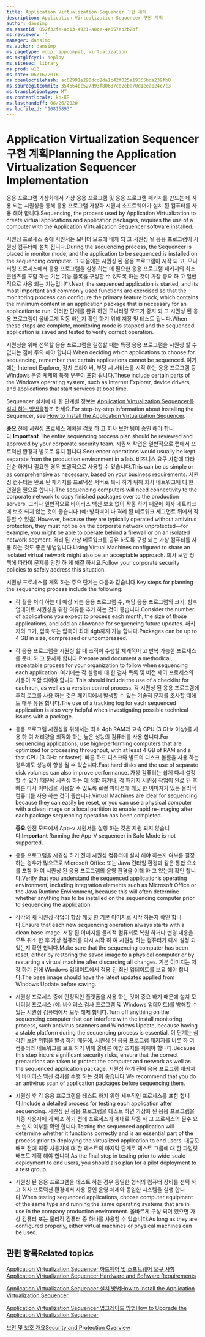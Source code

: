 ```yaml
---
title: Application Virtualization Sequencer 구현 계획
description: Application Virtualization Sequencer 구현 계획
author: dansimp
ms.assetid: 052f32fe-ad13-4921-a8ce-4a657eb2b2bf
ms.reviewer: ''
manager: dansimp
ms.author: dansimp
ms.pagetype: mdop, appcompat, virtualization
ms.mktglfcycl: deploy
ms.sitesec: library
ms.prod: w10
ms.date: 06/16/2016
ms.openlocfilehash: ac62991e290dcd2da1c42f025a19365bda239fb8
ms.sourcegitcommit: 354664bc527d93f80687cd2eba70d1eea024c7c3
ms.translationtype: MT
ms.contentlocale: ko-KR
ms.lasthandoff: 06/26/2020
ms.locfileid: "10815893"
---
```

# <span data-ttu-id="ffc70-103">Application Virtualization Sequencer 구현 계획</span><span class="sxs-lookup"><span data-stu-id="ffc70-103">Planning the Application Virtualization Sequencer Implementation</span></span>


<span data-ttu-id="ffc70-104">응용 프로그램 가상화에서 가상 응용 프로그램 및 응용 프로그램 패키지를 만드는 데 사용 되는 시퀀싱을 통해 응용 프로그램 가상화 시퀀서 소프트웨어가 설치 된 컴퓨터를 사용 해야 합니다.</span><span class="sxs-lookup"><span data-stu-id="ffc70-104">Sequencing, the process used by Application Virtualization to create virtual applications and application packages, requires the use of a computer with the Application Virtualization Sequencer software installed.</span></span>

<span data-ttu-id="ffc70-105">시퀀싱 프로세스 중에 시퀀서는 모니터 모드에 배치 되 고 시퀀싱 될 응용 프로그램이 시퀀싱 컴퓨터에 설치 됩니다.</span><span class="sxs-lookup"><span data-stu-id="ffc70-105">During the sequencing process, the Sequencer is placed in monitor mode, and the application to be sequenced is installed on the sequencing computer.</span></span> <span data-ttu-id="ffc70-106">그 다음에는 시퀀싱 된 응용 프로그램이 시작 되 고, 모니터링 프로세스에서 응용 프로그램을 실행 하는 데 필요한 응용 프로그램 패키지의 최소 콘텐츠를 포함 하는 기본 기능 블록을 구성할 수 있도록 하는 것이 가장 중요 하 고 일반적으로 사용 되는 기능입니다.</span><span class="sxs-lookup"><span data-stu-id="ffc70-106">Next, the sequenced application is started, and its most important and commonly used functions are exercised so that the monitoring process can configure the primary feature block, which contains the minimum content in an application package that is necessary for an application to run.</span></span> <span data-ttu-id="ffc70-107">이러한 단계를 완료 하면 모니터링 모드가 중지 되 고 시퀀싱 된 응용 프로그램이 올바르게 작동 하는지 확인 하기 위해 저장 및 테스트 됩니다.</span><span class="sxs-lookup"><span data-stu-id="ffc70-107">When these steps are complete, monitoring mode is stopped and the sequenced application is saved and tested to verify correct operation.</span></span>

<span data-ttu-id="ffc70-108">시퀀싱을 위해 선택할 응용 프로그램을 결정할 때는 특정 응용 프로그램을 시퀀싱 할 수 없다는 점에 주의 해야 합니다.</span><span class="sxs-lookup"><span data-stu-id="ffc70-108">When deciding which applications to choose for sequencing, remember that certain applications cannot be sequenced.</span></span> <span data-ttu-id="ffc70-109">여기에는 Internet Explorer, 장치 드라이버, 부팅 시 서비스를 시작 하는 응용 프로그램 등 Windows 운영 체제의 특정 부분이 포함 됩니다.</span><span class="sxs-lookup"><span data-stu-id="ffc70-109">These include certain parts of the Windows operating system, such as Internet Explorer, device drivers, and applications that start services at boot time.</span></span>

<span data-ttu-id="ffc70-110">Sequencer 설치에 대 한 단계별 정보는 [Application Virtualization Sequencer를 설치 하는 방법을](how-to-install-the-application-virtualization-sequencer.md)참조 하세요.</span><span class="sxs-lookup"><span data-stu-id="ffc70-110">For step-by-step information about installing the Sequencer, see [How to Install the Application Virtualization Sequencer](how-to-install-the-application-virtualization-sequencer.md).</span></span>

<span data-ttu-id="ffc70-111">**중요**  전체 시퀀싱 프로세스 계획을 검토 하 고 회사 보안 팀이 승인 해야 합니다.</span><span class="sxs-lookup"><span data-stu-id="ffc70-111">**Important** The entire sequencing process plan should be reviewed and approved by your corporate security team.</span></span> <span data-ttu-id="ffc70-112">시퀀서 작업은 일반적으로 랩에서 프로덕션 환경과 별도로 유지 됩니다.</span><span class="sxs-lookup"><span data-stu-id="ffc70-112">Sequencer operations would usually be kept separate from the production environment in a lab.</span></span> <span data-ttu-id="ffc70-113">비즈니스 요구 사항에 따라 단순 하거나 필요한 경우 포괄적으로 사용할 수 있습니다.</span><span class="sxs-lookup"><span data-stu-id="ffc70-113">This can be as simple or as comprehensive as necessary, based on your business requirements.</span></span> <span data-ttu-id="ffc70-114">시퀀싱 컴퓨터는 완료 된 패키지를 프로덕션 서버로 복사 하기 위해 회사 네트워크에 대 한 연결을 필요로 합니다.</span><span class="sxs-lookup"><span data-stu-id="ffc70-114">The sequencing computers will need connectivity to the corporate network to copy finished packages over to the production servers.</span></span> <span data-ttu-id="ffc70-115">그러나 일반적으로 바이러스 백신 보호 없이 작동 하기 때문에 회사 네트워크에 보호 되지 않는 것이 좋습니다 (예: 방화벽이 나 격리 된 네트워크 세그먼트 뒤에서 작동할 수 있음).</span><span class="sxs-lookup"><span data-stu-id="ffc70-115">However, because they are typically operated without antivirus protection, they must not be on the corporate network unprotected—for example, you might be able to operate behind a firewall or on an isolated network segment.</span></span> <span data-ttu-id="ffc70-116">격리 된 가상 네트워크를 공유 하도록 구성 되는 가상 컴퓨터를 사용 하는 것도 좋은 방법입니다.</span><span class="sxs-lookup"><span data-stu-id="ffc70-116">Using Virtual Machines configured to share an isolated virtual network might also be an acceptable approach.</span></span> <span data-ttu-id="ffc70-117">회사 보안 정책에 따라이 문제를 안전 하 게 해결 하세요.</span><span class="sxs-lookup"><span data-stu-id="ffc70-117">Follow your corporate security policies to safely address this situation.</span></span>

 

<span data-ttu-id="ffc70-118">시퀀싱 프로세스를 계획 하는 주요 단계는 다음과 같습니다.</span><span class="sxs-lookup"><span data-stu-id="ffc70-118">Key steps for planning the sequencing process include the following:</span></span>

-   <span data-ttu-id="ffc70-119">각 월을 처리 하는 데 예상 되는 응용 프로그램 수, 해당 응용 프로그램의 크기, 향후 업데이트 시퀀싱을 위한 여유를 추가 하는 것이 좋습니다.</span><span class="sxs-lookup"><span data-stu-id="ffc70-119">Consider the number of applications you expect to process each month, the size of those applications, and add an allowance for sequencing future updates.</span></span> <span data-ttu-id="ffc70-120">패키지의 크기, 압축 또는 압축이 최대 4gb까지 가능 합니다.</span><span class="sxs-lookup"><span data-stu-id="ffc70-120">Packages can be up to 4 GB in size, compressed or uncompressed.</span></span>

-   <span data-ttu-id="ffc70-121">각 응용 프로그램을 시퀀싱 할 때 조직이 수행할 체계적이 고 반복 가능한 프로세스를 준비 하 고 문서화 합니다.</span><span class="sxs-lookup"><span data-stu-id="ffc70-121">Prepare and document a methodical, repeatable process for your organization to follow when sequencing each application.</span></span> <span data-ttu-id="ffc70-122">여기에는 각 실행에 대 한 검사 목록 및 버전 제어 프로세스의 사용이 포함 되어야 합니다.</span><span class="sxs-lookup"><span data-stu-id="ffc70-122">This should include the use of a checklist for each run, as well as a version control process.</span></span> <span data-ttu-id="ffc70-123">각 시퀀싱 된 응용 프로그램에 추적 로그를 사용 하는 것은 패키지에서 발생할 수 있는 기술적 문제를 조사할 때에도 매우 유용 합니다.</span><span class="sxs-lookup"><span data-stu-id="ffc70-123">The use of a tracking log for each sequenced application is also very helpful when investigating possible technical issues with a package.</span></span>

-   <span data-ttu-id="ffc70-124">응용 프로그램 시퀀싱을 위해서는 최소 4gb RAM과 고속 CPU (3 GHz 이상)를 사용 하 여 처리량을 최적화 하는 높은 성능의 컴퓨터를 사용 합니다.</span><span class="sxs-lookup"><span data-stu-id="ffc70-124">For sequencing applications, use high-performing computers that are optimized for processing throughput, with at least 4 GB of RAM and a fast CPU (3 GHz or faster).</span></span> <span data-ttu-id="ffc70-125">빠른 하드 디스크와 별도의 디스크 볼륨을 사용 하는 경우에도 성능이 향상 될 수 있습니다.</span><span class="sxs-lookup"><span data-stu-id="ffc70-125">Fast hard disks and the use of separate disk volumes can also improve performance.</span></span> <span data-ttu-id="ffc70-126">가상 컴퓨터는 쉽게 다시 설정할 수 있기 때문에 시퀀싱 하는 데 적합 하거나, 각 패키지 시퀀싱 작업이 완료 된 후 빠른 다시 이미징을 사용할 수 있도록 로컬 파티션에 깨끗 한 이미지가 있는 물리적 컴퓨터를 사용 하는 것이 좋습니다.</span><span class="sxs-lookup"><span data-stu-id="ffc70-126">Virtual Machines are ideal for sequencing because they can easily be reset, or you can use a physical computer with a clean image on a local partition to enable rapid re-imaging after each package sequencing operation has been completed.</span></span>

    <span data-ttu-id="ffc70-127">**중요**  안전 모드에서 App-v 시퀀서를 실행 하는 것은 지원 되지 않습니다.</span><span class="sxs-lookup"><span data-stu-id="ffc70-127">**Important** Running the App-V sequencer in Safe Mode is not supported.</span></span>

     

-   <span data-ttu-id="ffc70-128">응용 프로그램을 시퀀싱 하기 전에 시퀀싱 컴퓨터에 설치 해야 하는지 여부를 결정 하는 경우가 많으므로 Microsoft Office 또는 Java 런타임 환경과 같은 통합 요소를 포함 하 여 시퀀싱 된 응용 프로그램의 운영 환경을 이해 하 고 있는지 확인 합니다.</span><span class="sxs-lookup"><span data-stu-id="ffc70-128">Verify that you understand the sequenced application’s operating environment, including integration elements such as Microsoft Office or the Java Runtime Environment, because this will often determine whether anything has to be installed on the sequencing computer prior to sequencing the application.</span></span>

-   <span data-ttu-id="ffc70-129">각각의 새 시퀀싱 작업이 항상 깨끗 한 기본 이미지로 시작 하는지 확인 합니다.</span><span class="sxs-lookup"><span data-stu-id="ffc70-129">Ensure that each new sequencing operation always starts with a clean base image.</span></span> <span data-ttu-id="ffc70-130">저장 된 이미지를 물리적 컴퓨터로 복원 하거나 변경 내용을 모두 취소 한 후 가상 컴퓨터를 다시 시작 하 여 시퀀싱 하는 컴퓨터가 다시 설정 되었는지 확인 합니다.</span><span class="sxs-lookup"><span data-stu-id="ffc70-130">Make sure that the sequencing computer has been reset, either by restoring the saved image to a physical computer or by restarting a virtual machine after discarding all changes.</span></span> <span data-ttu-id="ffc70-131">기본 이미지는 저장 하기 전에 Windows 업데이트에서 적용 된 최신 업데이트를 보유 해야 합니다.</span><span class="sxs-lookup"><span data-stu-id="ffc70-131">The base image should have the latest updates applied from Windows Update before saving.</span></span>

-   <span data-ttu-id="ffc70-132">시퀀싱 프로세스 중에 안정적인 플랫폼을 사용 하는 것이 중요 하기 때문에 설치 모니터링 프로세스 (예: 바이러스 검사 프로그램 및 Windows 업데이트)를 방해할 수 있는 시퀀싱 컴퓨터에서 모두 해제 합니다.</span><span class="sxs-lookup"><span data-stu-id="ffc70-132">Turn off anything on the sequencing computer that can interfere with the install monitoring process, such antivirus scanners and Windows Update, because having a stable platform during the sequencing process is essential.</span></span> <span data-ttu-id="ffc70-133">이 단계는 심각한 보안 위험을 발생 하기 때문에, 시퀀싱 된 응용 프로그램 패키지를 비롯 하 여 컴퓨터와 네트워크를 보호 하기 위해 올바른 예방 조치를 취해야 합니다.</span><span class="sxs-lookup"><span data-stu-id="ffc70-133">Because this step incurs significant security risks, ensure that the correct precautions are taken to protect the computer and network as well as the sequenced application package.</span></span> <span data-ttu-id="ffc70-134">시퀀싱 하기 전에 응용 프로그램 패키지의 바이러스 백신 검사를 수행 하는 것이 좋습니다.</span><span class="sxs-lookup"><span data-stu-id="ffc70-134">We recommend that you do an antivirus scan of application packages before sequencing them.</span></span>

-   <span data-ttu-id="ffc70-135">시퀀싱 후 각 응용 프로그램을 테스트 하기 위한 세부적인 프로세스를 포함 합니다.</span><span class="sxs-lookup"><span data-stu-id="ffc70-135">Include a detailed process for testing each application after sequencing.</span></span> <span data-ttu-id="ffc70-136">시퀀싱 된 응용 프로그램을 테스트 하면 가상화 된 응용 프로그램을 최종 사용자에 게 배포 하기 전에 프로세스가 제대로 작동 하 고 프로세스의 필수 요소 인지 여부를 확인 합니다.</span><span class="sxs-lookup"><span data-stu-id="ffc70-136">Testing the sequenced application will determine whether it functions correctly and is an essential part of the process prior to deploying the virtualized application to end users.</span></span> <span data-ttu-id="ffc70-137">대규모 배포 전에 최종 사용자에 대 한 테스트의 마지막 단계로 테스트 그룹에 대 한 파일럿 배포도 계획 해야 합니다.</span><span class="sxs-lookup"><span data-stu-id="ffc70-137">As the final step in testing prior to wide-scale deployment to end users, you should also plan for a pilot deployment to a test group.</span></span>

-   <span data-ttu-id="ffc70-138">시퀀싱 된 응용 프로그램을 테스트 하는 경우 동일한 형식의 컴퓨터 장비를 선택 하 고 회사 프로덕션 환경에서 사용 중인 운영 체제와 동일한 시스템을 실행 합니다.</span><span class="sxs-lookup"><span data-stu-id="ffc70-138">When testing sequenced applications, choose computer equipment of the same type and running the same operating systems that are in use in the company production environment.</span></span> <span data-ttu-id="ffc70-139">올바르게 구성 되어 있으면 가상 컴퓨터 또는 물리적 컴퓨터 중 하나를 사용할 수 있습니다.</span><span class="sxs-lookup"><span data-stu-id="ffc70-139">As long as they are configured properly, either virtual machines or physical machines can be used.</span></span>

## <span data-ttu-id="ffc70-140">관련 항목</span><span class="sxs-lookup"><span data-stu-id="ffc70-140">Related topics</span></span>


[<span data-ttu-id="ffc70-141">Application Virtualization Sequencer 하드웨어 및 소프트웨어 요구 사항</span><span class="sxs-lookup"><span data-stu-id="ffc70-141">Application Virtualization Sequencer Hardware and Software Requirements</span></span>](application-virtualization-sequencer-hardware-and-software-requirements.md)

[<span data-ttu-id="ffc70-142">Application Virtualization Sequencer 설치 방법</span><span class="sxs-lookup"><span data-stu-id="ffc70-142">How to Install the Application Virtualization Sequencer</span></span>](how-to-install-the-application-virtualization-sequencer.md)

[<span data-ttu-id="ffc70-143">Application Virtualization Sequencer 업그레이드 방법</span><span class="sxs-lookup"><span data-stu-id="ffc70-143">How to Upgrade the Application Virtualization Sequencer</span></span>](how-to-upgrade-the-application-virtualization-sequencer.md)

[<span data-ttu-id="ffc70-144">보안 및 보호 개요</span><span class="sxs-lookup"><span data-stu-id="ffc70-144">Security and Protection Overview</span></span>](security-and-protection-overview.md)

 

 





